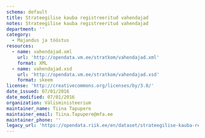 ```yaml
---
schema: default
title: Strateegilise kauba registreeritud vahendajad
notes: Strateegilise kauba registreeritud vahendajad
department: ''
category:
  - Majandus ja tööstus
resources:
  - name: vahendajad.xml
    url: 'http://opendata.vm.ee/stratkom/vahendajad.xml'
    format: XML
  - name: vahendajad.xsd
    url: 'http://opendata.vm.ee/stratkom/vahendajad.xsd'
    format: skeem
license: 'http://creativecommons.org/licenses/by/3.0/'
date_issued: 07/01/2016
date_modified: 07/01/2016
organization: Välisministeerium
maintainer_name: Tiina Tapupere
maintainer_email: Tiina.Tapupere@mfa.ee
maintainer_phone: ''
legacy_url: 'https://opendata.riik.ee/en/dataset/strateegilise-kauba-registreeritud-vahendajad'
---
```

